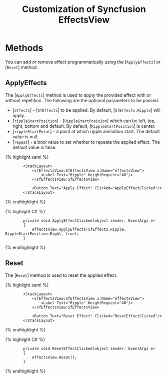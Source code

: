 ﻿---
layout: post
title: Customization of Syncfusion EffectsView
description: How to customize effectsview
platform: xamarin
control: SfEffectsView
documentation: ug
---

# Methods

You can add or remove effect programmatically using the [`ApplyEffects`] or [`Reset`] method.

## ApplyEffects

The [`ApplyEffects`] method is used to apply the provided effect with or without repetition. The following are the optional parameters to be passed.

* [`effects`] - [`SfEffects`] to be applied. By default, [`SfEffects.Ripple`] will apply.
* [`rippleStartPosition`] - [`RippleStartPosition`] which can be left, top, right, bottom and default. By default, [`RippleStartPosition`] is center.
* [`rippleStartPoint`] - a point at which ripple animation start. The default value is null.
* [`repeat`] - a bool value to set whether to repeate the applied effect. The default value is false.

{% highlight xaml %} 

            <StackLayout>
                <sfEffectsView:SfEffectsView x:Name="effectsView">
                    <Label Text="Ripple" HeightRequest="40"/>
                </sfEffectsView:SfEffectsView>
         
                <Button Text="Apply Effect" Clicked="ApplyEffectClicked"/>
            </StackLayout>

{% endhighlight %}

{% highlight C# %} 

            private void ApplyEffectClicked(object sender, EventArgs e)
            {
                effectsView.ApplyEffects(SfEffects.Ripple, RippleStartPosition.Right, true);
            }

{% endhighlight %}

## Reset

The [`Reset`] method is used to reset the applied effect.

{% highlight xaml %} 

            <StackLayout>
                <sfEffectsView:SfEffectsView x:Name="effectsView">
                    <Label Text="Ripple" HeightRequest="40"/>
                </sfEffectsView:SfEffectsView>
         
                <Button Text="Reset Effect" Clicked="ResetEffectClicked"/>
            </StackLayout>

{% endhighlight %}

{% highlight C# %} 

            private void ResetEffectClicked(object sender, EventArgs e)
            {
                effectsView.Reset();
            }

{% endhighlight %}
